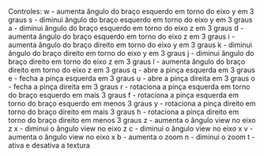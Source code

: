Controles:
w - aumenta ângulo do braço esquerdo em torno do eixo y em 3 graus
s - diminui ângulo do braço esquerdo em torno do eixo y em 3 graus
a - diminui ângulo do braço esquerdo em torno do eixo z em 3 graus
d - aumenta ângulo do braço esquerdo em torno do eixo z em 3 graus
i - aumenta ângulo do braço direito em torno do eixo y em 3 graus
k - diminui ângulo do braço direito em torno do eixo y em 3 graus
j - diminui ângulo do braço direito em torno do eixo z em 3 graus
l - aumenta ângulo do braço direito em torno do eixo z em 3 graus
q - abre a pinça esquerda em 3 graus
e - fecha a pinça esquerda em 3 graus
u - abre a pinça direita em 3 graus
o - fecha a pinça direita em 3 graus
r - rotaciona a pinça esquerda em torno do braço esquerdo em mais 3 graus
f - rotaciona a pinça esquerda em torno do braço esquerdo em menos 3 graus
y - rotaciona a pinça direito em torno do braço direito em mais 3 graus
h - rotaciona a pinça direito em torno do braço direito em menos 3 graus
z - aumenta o ângulo view no eixo z
x - diminui o ângulo view no eixo z
c - diminui o ângulo view no eixo x
v - aumenta o ângulo view no eixo x
b - aumenta o zoom
n - diminui o zoom
t - ativa e desativa a textura
